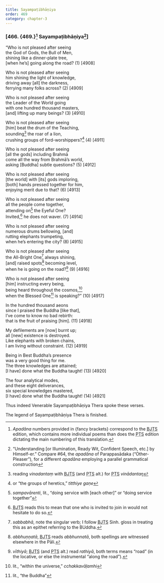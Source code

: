 ```yaml
---
title: Sayampaṭibhāṇiya
order: 469
category: chapter-3
---
```


### \[466. {469.}[^1] Sayampaṭibhāṇiya[^2]\]

“Who is not pleased after seeing  
the God of Gods, the Bull of Men,  
shining like a dinner-plate tree,  
\[when he’s\] going along the road? (1) \[4908\]

Who is not pleased after seeing  
him shining the light of knowledge,  
driving away \[all\] the darkness,  
ferrying many folks across? (2) \[4909\]

Who is not pleased after seeing  
the Leader of the World going  
with one hundred thousand masters,  
\[and\] lifting up many beings? (3) \[4910\]

Who is not pleased after seeing  
\[him\] beat the drum of the Teaching,  
sounding[^3] the roar of a lion,  
crushing groups of ford-worshippers?[^4] (4) \[4911\]

Who is not pleased after seeing  
\[all the gods\] including Brahmā  
come all the way from Brahmā’s world,  
asking \[Buddha\] subtle questions? (5) \[4912\]

Who is not pleased after seeing  
\[the world\] with \[its\] gods imploring,  
\[both\] hands pressed together for him,  
enjoying merit due to that? (6) \[4913\]

Who is not pleased after seeing  
all the people come together,  
attending on[^5] the Eyeful One?  
Invited,[^6] he does not waver. (7) \[4914\]

Who is not pleased after seeing  
numerous drums bellowing, \[and\]  
rutting elephants trumpeting,  
when he’s entering the city? (8) \[4915\]

Who is not pleased after seeing  
the All-Bright One[^7] always shining,  
\[and\] raised spots[^8] becoming level,  
when he is going on the road?[^9] (9) \[4916\]

Who is not pleased after seeing  
\[him\] instructing every being,  
being heard throughout the cosmos,[^10]  
when the Blessed One[^11] is speaking?” (10) \[4917\]

In the hundred thousand aeons  
since I praised the Buddha \[like that\],  
I’ve come to know no bad rebirth:  
that is the fruit of praising \[him\]. (11) \[4918\]

My defilements are \[now\] burnt up;  
all \[new\] existence is destroyed.  
Like elephants with broken chains,  
I am living without constraint. (12) \[4919\]

Being in Best Buddha’s presence  
was a very good thing for me.  
The three knowledges are attained;  
\[I have\] done what the Buddha taught! (13) \[4920\]

The four analytical modes,  
and these eight deliverances,  
six special knowledges mastered,  
\[I have\] done what the Buddha taught! (14) \[4921\]

Thus indeed Venerable Sayampaṭibhāṇiya Thera spoke these verses.

The legend of Sayampaṭibhāṇiya Thera is finished.

[^1]: *Apadāna* numbers provided in {fancy brackets} correspond to the <abbr title="Buddha Jayanthi Tripitaka Series">BJTS</abbr> edition, which contains more individual poems than does the <abbr title="Pali Text Society">PTS</abbr> edition dictating the main numbering of this translation.

[^2]: “Understanding \[or Illumination, Ready Wit, Confident Speech, etc.\] by Himself-er.” Compare \#64, the *apadāna* of Parappasādaka (“Other-Pleaser”), for a different *apadāna* employing a parallel grammatical construction

[^3]: reading *vinadantaṃ* with <abbr title="Buddha Jayanthi Tripitaka Series">BJTS</abbr> (and <abbr title="Pali Text Society">PTS</abbr> alt.) for <abbr title="Pali Text Society">PTS</abbr> *vinādantaŋ*

[^4]: or “the groups of heretics,” *titthiye gaṇe*

[^5]: *sampavārenti*, lit., “doing service with \[each other\]” or “doing service together”

[^6]: <abbr title="Buddha Jayanthi Tripitaka Series">BJTS</abbr> reads this to mean that one who is invited to join in would not hesitate to do so.

[^7]: *sabbabhā*, note the singular verb; I follow <abbr title="Buddha Jayanthi Tripitaka Series">BJTS</abbr> Sinh. gloss in treating this as an epithet referring to the BUddha.

[^8]: *abbhuṇṇatā*, <abbr title="Buddha Jayanthi Tripitaka Series">BJTS</abbr> reads *abbhunnatā*, both spellings are witnessed elsewhere in the Pāli.

[^9]: *vīthiyā*; <abbr title="Buddha Jayanthi Tripitaka Series">BJTS</abbr> (and <abbr title="Pali Text Society">PTS</abbr> alt.) read *rathiyā*, both terms means “road” (in the locative, or else the instrumental “along the road”).

[^10]: lit., “within the universe,” *<span class="diacritics" data-state="on">c</span><span class="no-diacritics" data-state="off">ch</span>akkavāḷamhi*

[^11]: lit., “the Buddha”

